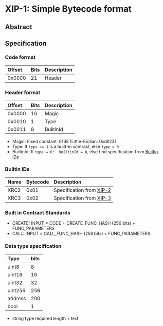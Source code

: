 # XIP-1: Simple Bytecode format

## Abstract

## Specification

### Code format

|Offset|Bits|Description|
|:-----|:---|:---|
|0x0000|21|Header|

### Header format

|Offset|Bits|Description|
|:-----|:---|:---|
|0x0000|16|Magic|
|0x0010|1|Type|
|0x0011|8|BuiltinId|

* Magic: Fixed constant: 9168 (Little-Endian: 0xd023)
* Type: If `type == 1` is a built-in contract, else `type = 0`
* BuiltinId: If `type = 0:  builtinId = 0`, else find specification from [Builtin IDs](#builtin-ids)

### Builtin IDs

|Name|Bytecode|Description|
|:-----|:---|:---|
|XRC2|0x01|Specification from [XIP-2](./xip-2.md)|
|XRC3|0x02|Specification from [XIP-3](./xip-3.md)|

### Built in Contract Standards

* CREATE: INPUT = CODE + CREATE_FUNC_HASH (256 bits) + FUNC_PARAMETERS
* CALL: INPUT = CALL_FUNC_HASH (256 bits) + FUNC_PARAMETERS

### Data type specification

|Type|bits|
|:---|:---|
|uint8|8|
|uint16|16|
|uint32|32|
|uint256|256|
|address|200|
|bool|1|

* string type required length + text
